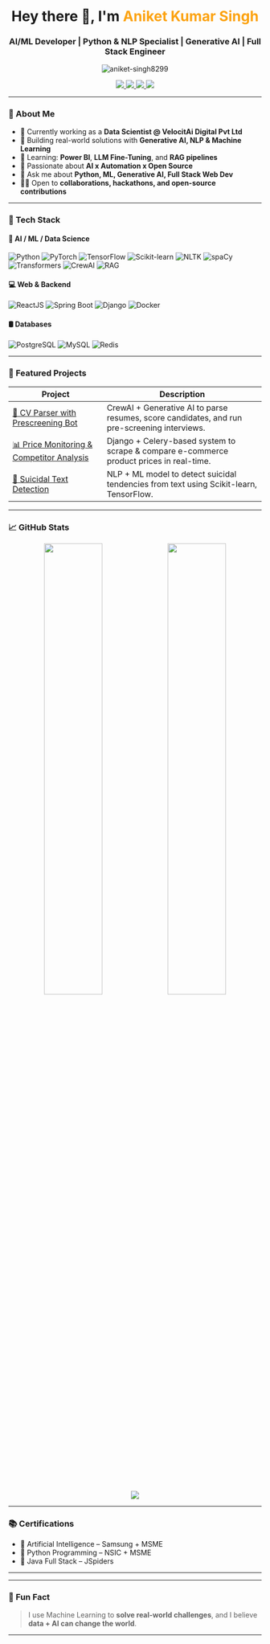 <!-- HEADER -->
<h1 align="center">Hey there 👋, I'm <span style="color:#fca311;">Aniket Kumar Singh</span></h1>
<h3 align="center">AI/ML Developer | Python & NLP Specialist | Generative AI | Full Stack Engineer</h3>

<p align="center">
  <img src="https://komarev.com/ghpvc/?username=aniket-singh8299&label=Profile%20views&color=0e75b6&style=flat-square" alt="aniket-singh8299" />
</p>

<p align="center">
  <a href="https://github.com/aniket-singh8299?tab=followers">
    <img src="https://img.shields.io/github/followers/aniket-singh8299?label=Followers&style=social" />
  </a>
  <a href="https://linkedin.com/in/aniket-kr-singh122">
    <img src="https://img.shields.io/badge/LinkedIn-blue?logo=linkedin&style=flat-square" />
  </a>
  <a href="mailto:aniketkrsingh5678@gmail.com">
    <img src="https://img.shields.io/badge/Gmail-red?logo=gmail&style=flat-square" />
  </a>
  <a href="https://aniket-singh-portfolio.netlify.app/">
    <img src="https://img.shields.io/badge/Portfolio-black?logo=Google-chrome&style=flat-square" />
  </a>
</p>

---

### 🚀 About Me

- 🔭 Currently working as a **Data Scientist @ VelocitAi Digital Pvt Ltd**
- 🤖 Building real-world solutions with **Generative AI, NLP & Machine Learning**
- 🌱 Learning: **Power BI**, **LLM Fine-Tuning**, and **RAG pipelines**
- 🧠 Passionate about **AI x Automation x Open Source**
- 💬 Ask me about **Python, ML, Generative AI, Full Stack Web Dev**
- 👨‍💻 Open to **collaborations, hackathons, and open-source contributions**

---

### 💼 Tech Stack

#### 🧠 AI / ML / Data Science
![Python](https://img.shields.io/badge/-Python-000?&logo=Python&logoColor=white)
![PyTorch](https://img.shields.io/badge/-PyTorch-E34A6F?style=flat-square&logo=pytorch&logoColor=white)
![TensorFlow](https://img.shields.io/badge/-TensorFlow-FF6F00?style=flat-square&logo=tensorflow&logoColor=white)
![Scikit-learn](https://img.shields.io/badge/-Scikit%20Learn-F7931E?style=flat-square&logo=scikit-learn&logoColor=white)
![NLTK](https://img.shields.io/badge/-NLTK-6A7FCB?style=flat-square)
![spaCy](https://img.shields.io/badge/-spaCy-4A90E2?style=flat-square)
![Transformers](https://img.shields.io/badge/-HuggingFace-yellow?logo=huggingface&style=flat-square)
![CrewAI](https://img.shields.io/badge/-CrewAI-purple?style=flat-square)
![RAG](https://img.shields.io/badge/-RAG-brightgreen?style=flat-square)

#### 💻 Web & Backend
![ReactJS](https://img.shields.io/badge/-React-20232A?style=flat-square&logo=react)
![Spring Boot](https://img.shields.io/badge/-SpringBoot-6DB33F?style=flat-square&logo=springboot&logoColor=white)
![Django](https://img.shields.io/badge/-Django-092E20?style=flat-square&logo=django)
![Docker](https://img.shields.io/badge/-Docker-2496ED?style=flat-square&logo=docker)

#### 🛢️ Databases
![PostgreSQL](https://img.shields.io/badge/-PostgreSQL-336791?style=flat-square&logo=postgresql)
![MySQL](https://img.shields.io/badge/-MySQL-4479A1?style=flat-square&logo=mysql)
![Redis](https://img.shields.io/badge/-Redis-DC382D?style=flat-square&logo=redis)

---

### 📌 Featured Projects

| Project | Description |
|--------|-------------|
| [🧠 CV Parser with Prescreening Bot](https://github.com/aniket-singh8299) | CrewAI + Generative AI to parse resumes, score candidates, and run pre-screening interviews. |
| [📊 Price Monitoring & Competitor Analysis](https://github.com/aniket-singh8299) | Django + Celery-based system to scrape & compare e-commerce product prices in real-time. |
| [🧬 Suicidal Text Detection](https://github.com/aniket-singh8299/SUICIDAL-TEXT--DETECTION) | NLP + ML model to detect suicidal tendencies from text using Scikit-learn, TensorFlow. |

---

### 📈 GitHub Stats

<p align="center">
  <img src="https://github-readme-stats.vercel.app/api?username=aniket-singh8299&show_icons=true&theme=radical" width="48%" />
  <img src="https://github-readme-streak-stats.herokuapp.com/?user=aniket-singh8299&theme=radical" width="48%" />
</p>

<p align="center">
  <img src="https://github-readme-stats.vercel.app/api/top-langs/?username=aniket-singh8299&layout=compact&theme=radical" />
</p>

---

### 📚 Certifications
- 🏅 Artificial Intelligence – Samsung + MSME
- 🐍 Python Programming – NSIC + MSME
- 🧰 Java Full Stack – JSpiders

---
---

### 🧠 Fun Fact
> I use Machine Learning to **solve real-world challenges**, and I believe **data + AI can change the world**.

---

